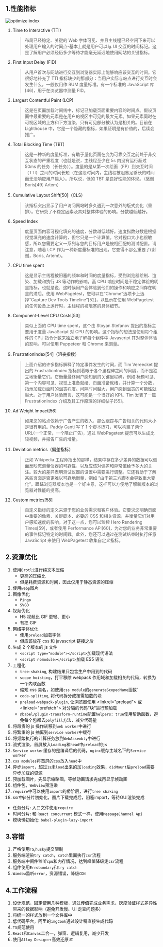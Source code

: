 ## 1.性能指标

![optimize index](https://github.com/bearnew/picture/blob/master/mardown/2020/%E5%85%B6%E4%BB%96/optimize_index.png?raw=true)

1. Time to Interactive (TTI)
   > 布局已经稳定、关键的 Web 字体可见、并且主线程已经空闲下来可以处理用户输入的时间点-基本上就是用户可以与 UI 交互的时间标记。这是了解用户必须经历多少等待才能毫无延迟地使用网站的关键指标。
2. First Input Delay (FID)
   > 从用户首次与网站进行交互到浏览器实际上能够响应该交互的时间。它很好地补充了 TTI 指标缺少的那部分：当用户实际与站点进行交互时会发生什么。一般仅用作 RUM 度量标准。有一个标准的 JavaScript 库[46]，用于在浏览器中测量 FID。
3. Largest Contentful Paint (LCP)
   > 这是在页面加载时间线中，标记已加载页面重要内容的时间点。假设页面中最重要的元素是在用户的视区中可见的最大元素。如果元素同时在可视区域的上方和下方渲染，只有可见部分被认为是相关的。目前在 Lighthouse 中，它是一个隐藏的指标，如果证明是有价值的，后续会推广。
4. Total Blocking Time (TBT)
   > 这是一种新的度量标准，有助于量化页面在变为可靠交互之前处于非交互状态的严重程度（也就是说，主线程至少在 5s 内没有运行超过 50ms 的任务（长任务））。度量的是从第一次绘画（FP）到交互时间（TTI）之间的时间长短（在这段时间内，主线程被阻塞足够长的时间而无法响应用户输入）。所以说，低的 TBT 是良好性能的体现。（感谢 Boris[49] Artem）
5. Cumulative Layout Shift[50]（CLS）
   > 该指标突出显示了用户访问网站时多久遇到一次意外的版式变化（重排）。它研究了不稳定因素及其对整体体验的影响。分数越低越好。
6. Speed Index
   > 度量页面内容可视化填充的速度，分数越低越好。速度指数分数是根据视觉填充的速度计算的，但它只是一个计算值。它对视口大小也很敏感，所以您需要定义一系列与您的目标用户是被相匹配的测试配置。请注意，随着 LCP 作为一种新度量标准的出现，它变得不那么重要了(谢谢，Boris, Artem!)。
7. CPU time spent
   > 这是显示主线程被阻塞的频率和时间的度量指标，受到浏览器绘制、渲染、加载和执行 JS 等动作的影响。高 CPU 响应时间是不稳定体验的明显指标，也就是说，这时候用户会体验到他们的操作和响应之间存在明显的滞后。使用 WebPagetest，您可以在“Chrome”选项卡上选择“Capture Dev Tools Timeline”[52]，以显示在使用 WebPagetest 的任何设备上运行时，主线程的被阻塞的具体细节。
8. Component-Level CPU Costs[53]
   > 类似上面的 CPU time spent，这个由 Stoyan Stefanov 提出的指标主要用于度量 JavaScript 对 CPU 的影响。这个指标的想法是使用每个组件的 CPU 指令计数来独立地了解每个组件中 Javascript 其对整体体验的影响。可以使用 Puppeteer 和 Chrome 来测量。
9. FrustrationIndex[54]（沮丧指数）
   > 上面介绍的许多指标解释了特定事件发生的时间，而 Tim Vereecket 提出的 FrustrationIndex 指标则着眼于各个里程碑之间的间隔，而不是独立地衡量它们。它衡量最终用户感知到的关键里程碑，例如 标题可见、第一个内容可见、视觉上准备就绪、页面准备就绪，并计算一个分数，指示加载页面时的沮丧程度。间隔时间越大，用户感到沮丧的可能性就越大。对于用户体验而言，这可能是一个很好的 KPI。Tim 发表了一篇 FrustrationIndex 介绍及其工作原理的详细帖子[55]。
10. Ad Weight Impact[56]
    > 如果您的站点依赖于广告产生的收入，那么跟踪与广告相关的代码大小是很有用的。Paddy Ganti 写了 1 个脚本[57]，可以构建了两个 URL(一个正常，一个阻止广告)，通过 WebPagetest 提示可以生成比较视频，并报告广告的增量。
11. Deviation metrics（偏差指标）
    > 正如 Wikipedia 工程师指出的那样，结果中存在多少差异的数据可以侧面反映您测量仪器的可靠性，以及应该对偏差和异常值给予多大的关注。较大的差异表明测试仪器的设置中需要进行调整。它还有助于了解某些页面是否更难以可靠地衡量，例如 “由于第三方脚本会导致重大变化”。跟踪浏览器版本也是一个好主意，这样可以方便地了解新版本的浏览器对性能的提高。
12. Custom metrics[58]
    > 自定义指标的定义来源于您的业务需求和客户体验。它要求您明确页面中重要的像素、关键脚本、必要的 CSS 和相关资源，并衡量它们对用户感知速度的影响。对于这一点，您可以监控 Hero Rendering Times[59]，或者使用 Performance API[60]，为对您的业务非常重要的事件标记特定的时间戳。此外，您还可以通过在测试结束时执行任意 JavaScript 来使用 WebPagetest 收集自定义指标。

## 2.资源优化

1. 使用`Brotli`进行纯文本压缩
   - 更高的压缩比
   - 但是耗费资源和时间，因此仅用于静态资源的压缩
2. 使用`webp`图片
3. 图像优化
   - `Pingo`
   - `SVGO`
4. 视频优化
   - H5 视频比 GIF 更轻、更小
   - 有损 GIF
5. 网络字体优化
   - 使用`preload`加载字体
   - 但应该放在 css 和 javascript 链接之后
6. 生成 2 个版本的 js 文件
   - `<script type="module"></script>`加载现代语法
   - `<script nomodule></script>`加载 ES5 语法
7. 工程化
   - `tree-shaking`, 构建结果只包含生产中用到的代码
   - `scope hoisting`，打平移除 webpack 作用域和加载相关的代码，转换为一个内联函数
   - 缩短 css 类名，如使用`css module`的`generateScopedName`函数`
   - `code-spliting`, 将代码拆分成按需加载的块
   - `preload-webpack-plugin`, 让浏览器使用 <linkrel="preload"> 或 <linkrel="prefetch"> 对分隔的代码“块”进行预加载
   - `@babel/plugin-transform-runtime`配置`helpers: true`使用帮助函数，避免每个包都去`polyfill`方法，减少代码量
8. 将昂贵的 js 操作转移到`web worker`中进行
9. 将繁重的 js 抽离到`service worker`中缓存
10. 将频繁执行的计算任务放到`WebAssembly`中进行
11. 流式渲染，首屏放入`Loading`和`head`中`preload`的`js`
12. `Service worker`缓存的是编译后的代码，`nginx`缓存主域名下的`Service worker`
13. `css modules`将首屏的`css`放入`head`中
14. 异步`import`，超过`1s`未`load`出来的加`loading`效果，`didMount`后`preload`需要异步加载的资源
15. 预加载图片，先显示缩略图，等帧动画请求完成再显示帧动画
16. 组件包，`Webview`预渲染
17. `require`中可以使用`import`的桥阶层，进行`tree shaking`
17. ssr中js分片初始化，图片下载完成后，阻塞import，等待GUI渲染完成
   - 任务分片: 入口文件使用`require`
   - 时间分片: 和 `React concurrent` 模式一样，使用`MessageChannel Api`
   - 模块懒初始化: `babel-plugin-lazy-import`

## 3.容错

1. 严格使用`TS`,`husky`提交限制
2. 服务端渲染`try catch`，`catch`里面执行`csr`流程
3. 服务端中间件监听`cpu`和内存情况，达到峰值降级走`csr`流程
4. 组件使用`Errobundary`和`try catch`
5. `Window`监听`error`，资源错误，降级`CDN`

## 4.工作流程

1. 设计规范，固定使用几种模板，通过传值完成业务需求，灰度验证样式差异性带来的数据影响（避免开发慢、UI 走查问题多）
2. 将统一的样式放到一个文件库中
3. 低代码平台，阿里的`imgCook`通过设计稿直接生成代码
4. `TS`规范使用
5. `React`和`Canvas`二合一，弹窗、逻辑复用，减少开发
6. 使用`Alloy Designer`高效还原`UI`
